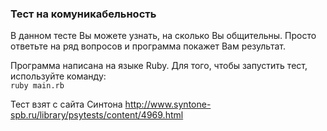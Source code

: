 ### Тест на комуникабельность  

В данном тесте Вы можете узнать, на сколько Вы общительны. Просто ответьте на ряд вопросов и программа покажет Вам результат.  

Программа написана на языке Ruby. Для того, чтобы запустить тест, используйте команду:  
`ruby main.rb`

Тест взят с сайта Синтона http://www.syntone-spb.ru/library/psytests/content/4969.html
